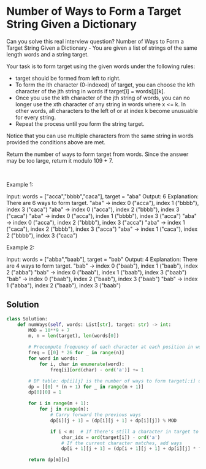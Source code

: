# Number of Ways to Form a Target String Given a Dictionary

Can you solve this real interview question? Number of Ways to Form a Target String Given a Dictionary - You are given a list of strings of the same length words and a string target.

Your task is to form target using the given words under the following rules:

 * target should be formed from left to right.
 * To form the ith character (0-indexed) of target, you can choose the kth character of the jth string in words if target[i] = words[j][k].
 * Once you use the kth character of the jth string of words, you can no longer use the xth character of any string in words where x <= k. In other words, all characters to the left of or at index k become unusuable for every string.
 * Repeat the process until you form the string target.

Notice that you can use multiple characters from the same string in words provided the conditions above are met.

Return the number of ways to form target from words. Since the answer may be too large, return it modulo 109 + 7.

 

Example 1:


Input: words = ["acca","bbbb","caca"], target = "aba"
Output: 6
Explanation: There are 6 ways to form target.
"aba" -> index 0 ("acca"), index 1 ("bbbb"), index 3 ("caca")
"aba" -> index 0 ("acca"), index 2 ("bbbb"), index 3 ("caca")
"aba" -> index 0 ("acca"), index 1 ("bbbb"), index 3 ("acca")
"aba" -> index 0 ("acca"), index 2 ("bbbb"), index 3 ("acca")
"aba" -> index 1 ("caca"), index 2 ("bbbb"), index 3 ("acca")
"aba" -> index 1 ("caca"), index 2 ("bbbb"), index 3 ("caca")


Example 2:


Input: words = ["abba","baab"], target = "bab"
Output: 4
Explanation: There are 4 ways to form target.
"bab" -> index 0 ("baab"), index 1 ("baab"), index 2 ("abba")
"bab" -> index 0 ("baab"), index 1 ("baab"), index 3 ("baab")
"bab" -> index 0 ("baab"), index 2 ("baab"), index 3 ("baab")
"bab" -> index 1 ("abba"), index 2 ("baab"), index 3 ("baab")

## Solution
```py
class Solution:
    def numWays(self, words: List[str], target: str) -> int:
        MOD = 10**9 + 7
        m, n = len(target), len(words[0])

        # Precompute frequency of each character at each position in words
        freq = [[0] * 26 for _ in range(n)]
        for word in words:
            for i, char in enumerate(word):
                freq[i][ord(char) - ord('a')] += 1

        # DP table: dp[i][j] is the number of ways to form target[:i] using the first j columns of words
        dp = [[0] * (n + 1) for _ in range(m + 1)]
        dp[0][0] = 1

        for i in range(m + 1):
            for j in range(n):
                # Carry forward the previous ways
                dp[i][j + 1] = (dp[i][j + 1] + dp[i][j]) % MOD

                if i < m:  # If there's still a character in target to form
                    char_idx = ord(target[i]) - ord('a')
                    # If the current character matches, add ways
                    dp[i + 1][j + 1] = (dp[i + 1][j + 1] + dp[i][j] * freq[j][char_idx]) % MOD

        return dp[m][n]
```
